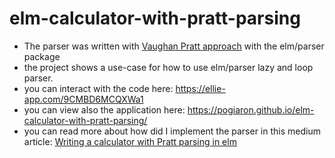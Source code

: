 # elm-calculator-with-pratt-parsing
- The parser was written with [Vaughan Pratt approach](https://web.archive.org/web/20151223215421/http://hall.org.ua/halls/wizzard/pdf/Vaughan.Pratt.TDOP.pdf) with the elm/parser package
- the project shows a use-case for how to use elm/parser lazy and loop parser. 
- you can interact with the code here: https://ellie-app.com/9CMBD6MCQXWa1
- you can view also the application here: https://pogiaron.github.io/elm-calculator-with-pratt-parsing/
- you can read more about how did I implement the parser in this medium article: [Writing a calculator with Pratt parsing in elm](https://medium.com/@pogiaron/writing-a-calculator-with-pratt-parsing-in-elm-a9c9dc53ca7e)
